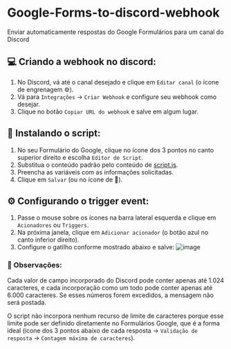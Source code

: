 # Google-Forms-to-discord-webhook

Enviar automaticamente respostas do Google Formulários para um canal do Discord

## 💻 Criando a webhook no discord:
1. No Discord, vá até o canal desejado e clique em `Editar canal` (o ícone de engrenagem ⚙️).
2. Vá para `Integrações` -> `Criar Webhook` e configure seu webhook como desejar.
3. Clique no botão `Copiar URL do webhook` e salve em algum lugar.

## 🔧 Instalando o script:

1. No seu Formulário do Google, clique no ícone dos 3 pontos no canto superior direito e escolha `Editor de Script`.
2. Substitua o conteúdo padrão pelo conteúdo de [script.js](https://raw.githubusercontent.com/Chefao-Dev/Google-Forms-to-discord-webhook/main/script.js).
3. Preencha as variáveis ​​com as informações solicitadas.
4. Clique em `Salvar` (ou no ícone de 💾).

## ⚙️ Configurando o trigger event:

1. Passe o mouse sobre os ícones na barra lateral esquerda e clique em `Acionadores` ou `Triggers`.
2. Na próxima janela, clique em `Adicionar acionador` (o botão azul no canto inferior direito).
3. Configure o gatilho conforme mostrado abaixo e salve:
![image](https://cdn.discordapp.com/attachments/1207059178682581044/1261836315364687982/image.png?ex=66946825&is=669316a5&hm=fccd138636fa789884cbe551baefe98e79b678a5ae1ff77c442f03a67cd9f557&)

### 📜 Observações:

Cada valor de campo incorporado do Discord pode conter apenas até 1.024 caracteres, e cada incorporação como um todo pode conter apenas até 6.000 caracteres. Se esses números forem excedidos, a mensagem não será postada.

O script não incorpora nenhum recurso de limite de caracteres porque esse limite pode ser definido diretamente no Formulários Google, que é a forma ideal (ícone dos 3 pontos abaixo de cada resposta -> `Validação de resposta` -> `Contagem máxima de caracteres`).

